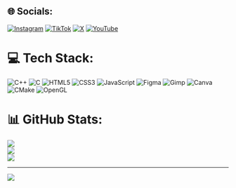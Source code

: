 
## 🌐 Socials:
[![Instagram](https://img.shields.io/badge/Instagram-%23E4405F.svg?logo=Instagram&logoColor=white)](https://instagram.com/satisfying_shapessound) [![TikTok](https://img.shields.io/badge/TikTok-%23000000.svg?logo=TikTok&logoColor=white)](https://tiktok.com/@bouncing_square45) [![X](https://img.shields.io/badge/X-black.svg?logo=X&logoColor=white)](https://x.com/Flo_creation) [![YouTube](https://img.shields.io/badge/YouTube-%23FF0000.svg?logo=YouTube&logoColor=white)](https://youtube.com/@Bouncing_square45) 

# 💻 Tech Stack:
![C++](https://img.shields.io/badge/c++-%2300599C.svg?style=for-the-badge&logo=c%2B%2B&logoColor=white) ![C](https://img.shields.io/badge/c-%2300599C.svg?style=for-the-badge&logo=c&logoColor=white) ![HTML5](https://img.shields.io/badge/html5-%23E34F26.svg?style=for-the-badge&logo=html5&logoColor=white) ![CSS3](https://img.shields.io/badge/css3-%231572B6.svg?style=for-the-badge&logo=css3&logoColor=white) ![JavaScript](https://img.shields.io/badge/javascript-%23323330.svg?style=for-the-badge&logo=javascript&logoColor=%23F7DF1E) ![Figma](https://img.shields.io/badge/figma-%23F24E1E.svg?style=for-the-badge&logo=figma&logoColor=white) ![Gimp](https://img.shields.io/badge/Gimp-657D8B?style=for-the-badge&logo=gimp&logoColor=FFFFFF) ![Canva](https://img.shields.io/badge/Canva-%2300C4CC.svg?style=for-the-badge&logo=Canva&logoColor=white) ![CMake](https://img.shields.io/badge/CMake-%23008FBA.svg?style=for-the-badge&logo=cmake&logoColor=white) ![OpenGL](https://img.shields.io/badge/OpenGL-white?logo=OpenGL&style=for-the-badge)
# 📊 GitHub Stats:
![](https://github-readme-stats.vercel.app/api?username=Flo274504&theme=ambient_gradient&hide_border=true&include_all_commits=false&count_private=false)<br/>
![](https://nirzak-streak-stats.vercel.app/?user=Flo274504&theme=ambient_gradient&hide_border=true)<br/>
![](https://github-readme-stats.vercel.app/api/top-langs/?username=Flo274504&theme=ambient_gradient&hide_border=true&include_all_commits=false&count_private=false&layout=compact)

---
[![](https://visitcount.itsvg.in/api?id=Flo274504&icon=0&color=0)](https://visitcount.itsvg.in)

<!-- Proudly created with GPRM ( https://gprm.itsvg.in ) -->
